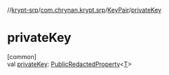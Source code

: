 //[krypt-srp](../../../index.md)/[com.chrynan.krypt.srp](../index.md)/[KeyPair](index.md)/[privateKey](private-key.md)

# privateKey

[common]\
val [privateKey](private-key.md): [PublicRedactedProperty](../../../../krypt-core/krypt-core/com.chrynan.krypt.core/-public-redacted-property/index.md)&lt;[T](index.md)&gt;
